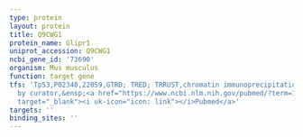 ```yaml
---
type: protein
layout: protein
title: Q9CWG1
protein_name: Glipr1
uniprot_accession: Q9CWG1
ncbi_gene_id: '73690'
organism: Mus musculus
function: target gene
tfs: 'Tp53,P02340,22059,GTRD; TRED; TRRUST,chromatin immunoprecipitation assay; inferred
  by curator,&ensp;<a href="https://www.ncbi.nlm.nih.gov/pubmed/?term=11971968%5Buid%5D"
  target="_blank"><i uk-icon="icon: link"></i>Pubmed</a>'
targets: ''
binding_sites: ''
---
```

